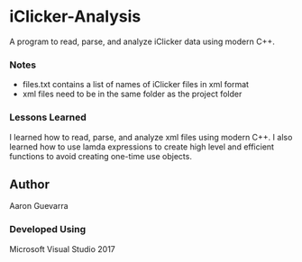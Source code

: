 # iClicker-Analysis
A program to read, parse, and analyze iClicker data using modern C++. 
### Notes
 - files.txt contains a list of names of iClicker files in xml format
 - xml files need to be in the same folder as the project folder
### Lessons Learned
I learned how to read, parse, and analyze xml files using modern C++. 
I also learned how to use lamda expressions to create high level and efficient functions to avoid creating one-time use objects.
## Author
Aaron Guevarra
### Developed Using
Microsoft Visual Studio 2017
